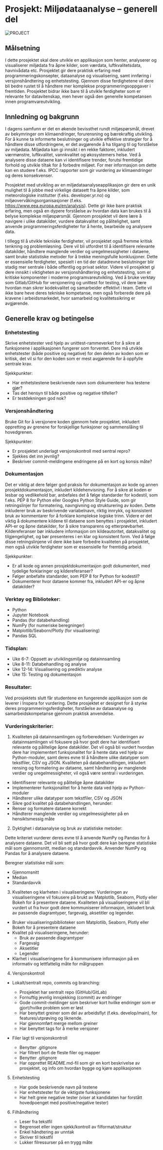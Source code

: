 # Prosjekt: Miljødataanalyse – generell del

![PROJECT](../../resources/images/project.png)

## Målsetning

I dette prosjektet skal dere utvikle en applikasjon som henter, analyserer og visualiserer miljødata fra åpne kilder, som værdata, luftkvalitetsdata, havnivådata etc. Prosjektet gir dere praktisk erfaring med programmeringskonsepter, dataanalyse og visualisering, samt innføring i versjonshåndtering og enhetstesting. Gjennom disse ferdighetene vil dere bli bedre rustet til å håndtere mer komplekse programmeringsoppgaver i fremtiden. Prosjektet bidrar ikke bare til å utvikle ferdigheter som er relevante for datavitenskap, men hever også den generelle kompetansen innen programvareutvikling.

## Innledning og bakgrunn

I dagens samfunn er det en økende bevissthet rundt miljøspørsmål, drevet av bekymringer om klimaendringer, forurensning og bærekraftig utvikling. For å kunne ta informerte beslutninger og utvikle effektive strategier for å håndtere disse utfordringene, er det avgjørende å ha tilgang til og forståelse av miljødata. Miljødata kan gi innsikt i en rekke faktorer, inkludert værmønstre, luftkvalitet, vannkvalitet og økosystemers helse. Ved å analysere disse dataene kan vi identifisere trender, forutsi fremtidige forhold og utvikle tiltak for å forbedre miljøet. For mer informasjon om dette kan en studere f.eks. IPCC rapporter som gir vurdering av klimaendringer og deres konsekvenser.

Prosjektet med utvikling av en miljødataanalyseapplikasjon gir dere en unik mulighet til å jobbe med virkelige datasett fra åpne kilder, som meteorologiske institutter (f.eks. developer.yr.no) og miljøovervåkingsorganisasjoner (f.eks. https://www.eea.europa.eu/en/analysis). Dette gir ikke bare praktisk erfaring, men også en dypere forståelse av hvordan data kan brukes til å belyse komplekse miljøspørsmål. Gjennom prosjektet vil dere lære å navigere i ulike datakilder, vurdere datakvalitet og pålitelighet, samt anvende programmeringsferdigheter for å hente, bearbeide og analysere data.

I tillegg til å utvikle tekniske ferdigheter, vil prosjektet også fremme kritisk tenkning og problemløsning. Dere vil bli utfordret til å identifisere relevante datakilder, håndtere manglende verdier og uregelmessigheter i dataene, samt bruke statistiske metoder for å trekke meningsfulle konklusjoner. Dette er essensielle ferdigheter, spesielt i en tid der datadrevne beslutninger blir stadig mer sentrale i både offentlig og privat sektor.
Videre vil prosjektet gi dere innsikt i viktigheten av versjonshåndtering og enhetstesting, som er kritiske komponenter i moderne programvareutvikling. Ved å bruke verktøy som Gitlab/GitHub for versjonering og unittest for testing, vil dere lære hvordan man sikrer kodekvalitet og samarbeider effektivt i team. Dette vil ikke bare heve deres tekniske kompetanse, men også forberede dere på kravene i arbeidsmarkedet, hvor samarbeid og kvalitetssikring er avgjørende.

## Generelle krav og betingelse

### Enhetstesting

Skrive enhetstester ved hjelp av unittest-rammeverket for å sikre at funksjonene i applikasjonen fungerer som forventet. Dere må utvikle enhetstester (både positive og negative) for den delen av koden som er kritisk, det vil si for den koden som er mest avgjørende for å oppfylle sentrale krav. 

Sjekkpunkter:
-	Har enhetstestene beskrivende navn som dokumenterer hva testene gjør?
-	Tas det hensyn til både positive og negative tilfeller?
-	Er testdekningen god nok?

### Versjonshåndtering

Bruke Git for å versjonere koden gjennom hele prosjektet, inkludert oppretting av grenene for forskjellige funksjoner og sammenslåing til hovedgrenen. 

Sjekkpunkter:
-	Er prosjektet underlagt versjonskontroll med sentral repro?
-	Sjekkes det inn jevnlig?
-	Beskriver commit-meldingene endringene på en kort og konsis måte?

### Dokumentasjon
Det er viktig at dere følger god praksis for dokumentasjon av kode og annen prosjektdokumentasjon, inkludert kildehenvisning. For å sikre at koden er lesbar og vedlikehold bar, anbefales det å følge standarder for kodestil, som f.eks. PEP 8 for Python eller Googles Python Style Guide, som gir retningslinjer for formatering, navngivning og strukturering av koden. Dette inkluderer bruk av beskrivende variabelnavn, riktig innrykk, og konsistent bruk av kommentarer for å forklare komplekse logiske trinn. Videre er det viktig å dokumentere kildene til dataene som benyttes i prosjektet, inkludert API-er og åpne datakilder, for å sikre transparens og etterprøvbarhet. Kildereferanser bør inkludere informasjon om kildeautoritet, datakvalitet og tilgjengelighet, og bør presenteres i en klar og konsistent form. Ved å følge disse retningslinjene vil dere ikke bare forbedre kvaliteten på prosjektet, men også utvikle ferdigheter som er essensielle for fremtidig arbeid.

Sjekkpunkter:
-	Er all kode og annen prosjektdokumentasjon godt dokumentert, med tydelige forklaringer og kildereferanser?
-	Følger anbefalte standarder, som PEP 8 for Python for kodestil?
-	Dokumenterer hvor dataene kommer fra, inkludert API-er og åpne datakilder?

### Verktøy og Biblioteker:

-	Python
-	Jupyter Notebook
-	Pandas (for databehandling)
-	NumPy (for numeriske beregninger)
-	Matplotlib/Seaborn/Plotly (for visualisering)
-	Pandas SQL

### Tidsplan:

-	Uke 6-7: Oppsett av utviklingsmiljø og datainnsamling
-	Uke 8-11: Databehandling og analyse
-	Uke 12-14: Visualisering og prediktiv analyse
-	Uke 15: Testing og dokumentasjon

### Resultater:

Ved prosjektets slutt får studentene en fungerende applikasjon som de leverer i Inspera for vurdering. Dette prosjektet er designet for å styrke deres programmeringsferdigheter, forståelse av dataanalyse og samarbeidskompetanse gjennom praktisk anvendelse.

### Vurderingskriterier:

1. Kvaliteten på datainnsamlingen og forberedelsen:
Vurderingen av datainnsamlingen vil fokusere på hvor godt dere har identifisert relevante og pålitelige åpne datakilder. Det vil også bli vurdert hvordan dere har implementert funksjonalitet for å hente data ved hjelp av Python-moduler, samt deres evne til å håndtere ulike datatyper som tekstfiler, CSV og JSON. Kvaliteten på databehandlingen, inkludert rensing og formatering av dataene, samt håndtering av manglende verdier og uregelmessigheter, vil også være sentral i vurderingen. 

-	Identifiserer relevante og pålitelige åpne datakilder
-	Implementerer funksjonalitet for å hente data ved hjelp av Python-moduler
-	Håndterer ulike datatyper som tekstfiler, CSV og JSON
-	Sikre god kvalitet på databehandlingen, herunder:
-	Renser og formatere dataene korrekt
-	Håndterer manglende verdier og uregelmessigheter på en hensiktsmessig måte

2. Dyktighet i dataanalyse og bruk av statistiske metoder:

Dette kriteriet vurderer deres evne til å anvende NumPy og Pandas for å analysere dataene. Det vil bli sett på hvor godt dere kan beregne statistiske mål som gjennomsnitt, median og standardavvik. Anvender NumPy og Pandas for å analysere dataene.

Beregner statistiske mål som:
-	Gjennomsnitt
-	Median
-	Standardavvik

3. Kvaliteten og klarheten i visualiseringene:
Vurderingen av visualiseringene vil fokusere på brukt av Matplotlib, Seaborn, Plotly eller Bokeh for å presentere dataene. Kvaliteten på visualiseringene vil bli vurdert ut fra hvor godt dere kommuniserer informasjon, inkludert bruk av passende diagramtyper, fargevalg, aksetitler og legender. 

-	Bruker visualiseringsbiblioteker som Matplotlib, Seaborn, Plotly eller Bokeh for å presentere dataene
-	Kvalitet på visualiseringene, herunder:
    -	Bruk av passende diagramtyper
    -	Fargevalg
    -	Aksetitler
    -	Legender
-	Klarhet i visualiseringene for å kommunisere informasjon på en informativ og lettfattelig måte for målgruppen

4.	Versjonskontroll
-	Lokalt/sentralt repo, commits og branching: 
    -	Prosjektet har sentralt repo (GitHub/GitLab)
    -	Fornuftig jevnlig innsjekking (commit) av endringer
    -	Gode commit-meldinger som beskriver kort hvilke endringer som er gjort/hvilke problem som er løst
    -	Har benyttet greiner som del av arbeidsflyt (f.eks. develop/main), for features/utprøving og liknende.
    -	Har gjennomført merge mellom greiner
    -	Har benyttet tags for å merke versjoner

-	Filer lagt til versjonskontroll
    -	Benytter .gitignore
    -	Har filtrert bort de fleste filer og mapper
    -	Benytter .gitignore
    -	Har opprettet README.md-fil som gir en kort beskrivelse av prosjektet, og info om hvordan bygge og kjøre applikasjonen

5.	Enhetstesting
    -	Har gode beskrivende navn på testene
    -	Har enhetstester for de viktigste funksjonene
    -	Har helt greie negative tester (viser at kandidaten har forstått hovedpoenget med positive/negative tester)

6.	Filhåndtering
    -	Leser fra tekstfil
    -	Begrenset eller ingen sjekk/kontroll av filformat/struktur
    -	Enkel håndtering av unntak
    -	Skriver til tekstfil
    -	Lukker filressurser på en trygg måte

